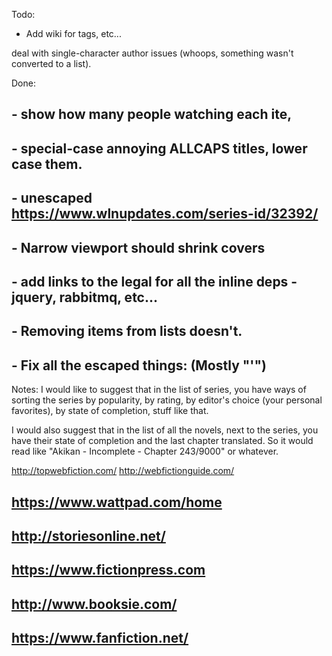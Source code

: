 Todo:
 - Add wiki for tags, etc...

deal with single-character author issues (whoops, something wasn't converted to a list).

Done:
## - show how many people watching each ite,
## - special-case annoying ALLCAPS titles, lower case them.
## - unescaped https://www.wlnupdates.com/series-id/32392/
## - Narrow viewport should shrink covers
## - add links to the legal for all the inline deps - jquery, rabbitmq, etc...
## - Removing items from lists doesn't.
## - Fix all the escaped things: (Mostly "\'")

Notes:
I would like to suggest that in the list of series, you have ways of sorting the series by popularity, by rating, by editor's choice (your personal favorites), by state of completion, stuff like that.

I would also suggest that in the list of all the novels, next to the series, you have their state of completion and the last chapter translated. So it would read like "Akikan - Incomplete - Chapter 243/9000" or whatever.


http://topwebfiction.com/
http://webfictionguide.com/

## https://www.wattpad.com/home
## http://storiesonline.net/
## https://www.fictionpress.com
## http://www.booksie.com/
## https://www.fanfiction.net/

